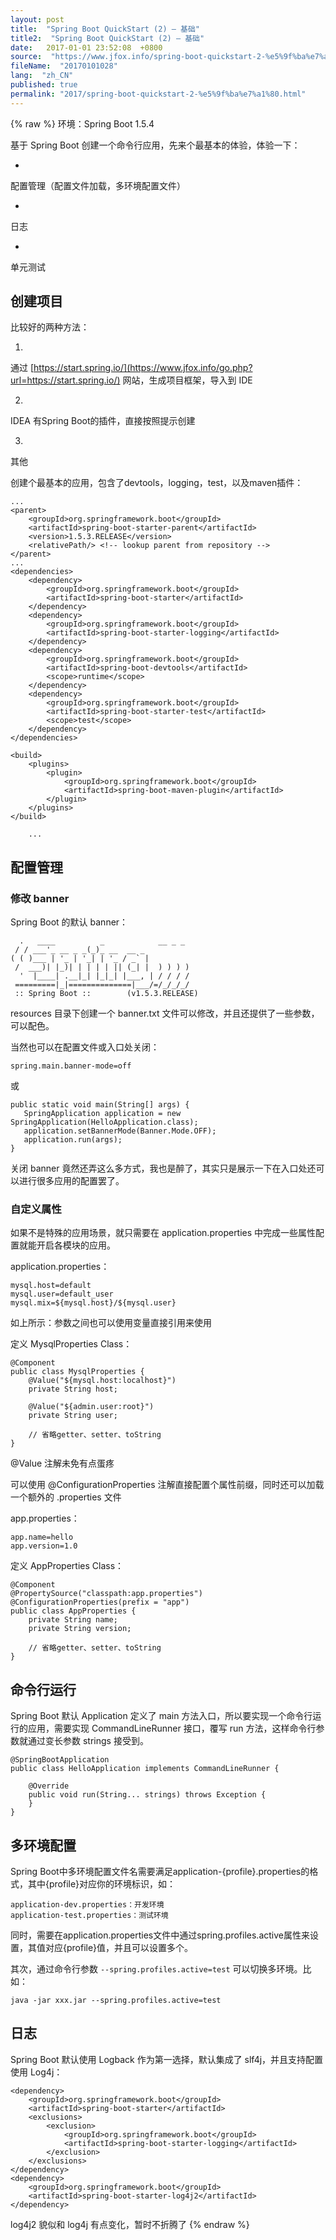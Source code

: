 ```yaml
---
layout: post
title:  "Spring Boot QuickStart (2) – 基础"
title2:  "Spring Boot QuickStart (2) – 基础"
date:   2017-01-01 23:52:08  +0800
source:  "https://www.jfox.info/spring-boot-quickstart-2-%e5%9f%ba%e7%a1%80.html"
fileName:  "20170101028"
lang:  "zh_CN"
published: true
permalink: "2017/spring-boot-quickstart-2-%e5%9f%ba%e7%a1%80.html"
---
```

{% raw %}
环境：Spring Boot 1.5.4

基于 Spring Boot 创建一个命令行应用，先来个最基本的体验，体验一下：

- 
配置管理（配置文件加载，多环境配置文件）

- 
日志

- 
单元测试

## 创建项目

比较好的两种方法：

1. 
通过 [https://start.spring.io/](https://www.jfox.info/go.php?url=https://start.spring.io/) 网站，生成项目框架，导入到 IDE

2. 
IDEA 有Spring Boot的插件，直接按照提示创建

3. 
其他

创建个最基本的应用，包含了devtools，logging，test，以及maven插件：

    ...
    <parent>
        <groupId>org.springframework.boot</groupId>
        <artifactId>spring-boot-starter-parent</artifactId>
        <version>1.5.3.RELEASE</version>
        <relativePath/> <!-- lookup parent from repository -->
    </parent>
    ...
    <dependencies>
        <dependency>
            <groupId>org.springframework.boot</groupId>
            <artifactId>spring-boot-starter</artifactId>
        </dependency>
        <dependency>
            <groupId>org.springframework.boot</groupId>
            <artifactId>spring-boot-starter-logging</artifactId>
        </dependency>
        <dependency>
            <groupId>org.springframework.boot</groupId>
            <artifactId>spring-boot-devtools</artifactId>
            <scope>runtime</scope>
        </dependency>
        <dependency>
            <groupId>org.springframework.boot</groupId>
            <artifactId>spring-boot-starter-test</artifactId>
            <scope>test</scope>
        </dependency>
    </dependencies>
    
    <build>
        <plugins>
            <plugin>
                <groupId>org.springframework.boot</groupId>
                <artifactId>spring-boot-maven-plugin</artifactId>
            </plugin>
        </plugins>
    </build>
        
        ...

## 配置管理

### 修改 banner

Spring Boot 的默认 banner：

      .   ____          _            __ _ _
     / / ___'_ __ _ _(_)_ __  __ _    
    ( ( )___ | '_ | '_| | '_ / _` |    
     /  ___)| |_)| | | | | || (_| |  ) ) ) )
      '  |____| .__|_| |_|_| |___, | / / / /
     =========|_|==============|___/=/_/_/_/
     :: Spring Boot ::        (v1.5.3.RELEASE)

resources 目录下创建一个 banner.txt 文件可以修改，并且还提供了一些参数，可以配色。

当然也可以在配置文件或入口处关闭：

    spring.main.banner-mode=off

或

    public static void main(String[] args) {
       SpringApplication application = new SpringApplication(HelloApplication.class);
       application.setBannerMode(Banner.Mode.OFF);
       application.run(args);
    }

关闭 banner 竟然还弄这么多方式，我也是醉了，其实只是展示一下在入口处还可以进行很多应用的配置罢了。

### 自定义属性

如果不是特殊的应用场景，就只需要在 application.properties 中完成一些属性配置就能开启各模块的应用。

application.properties：

    mysql.host=default
    mysql.user=default_user
    mysql.mix=${mysql.host}/${mysql.user}

如上所示：参数之间也可以使用变量直接引用来使用

定义 MysqlProperties Class：

    @Component
    public class MysqlProperties {
        @Value("${mysql.host:localhost}")
        private String host;
    
        @Value("${admin.user:root}")
        private String user;
        
        // 省略getter、setter、toString
    }    

@Value 注解未免有点蛋疼

可以使用 @ConfigurationProperties 注解直接配置个属性前缀，同时还可以加载一个额外的 .properties 文件

app.properties：

    app.name=hello
    app.version=1.0

定义 AppProperties Class：

    @Component
    @PropertySource("classpath:app.properties")
    @ConfigurationProperties(prefix = "app")
    public class AppProperties {
        private String name;
        private String version;
        
        // 省略getter、setter、toString
    }    

## 命令行运行

Spring Boot 默认 Application 定义了 main 方法入口，所以要实现一个命令行运行的应用，需要实现 CommandLineRunner 接口，覆写 run 方法，这样命令行参数就通过变长参数 strings 接受到。

    @SpringBootApplication
    public class HelloApplication implements CommandLineRunner {
    
        @Override
        public void run(String... strings) throws Exception {
        }
    }

## 多环境配置

Spring Boot中多环境配置文件名需要满足application-{profile}.properties的格式，其中{profile}对应你的环境标识，如：

    application-dev.properties：开发环境
    application-test.properties：测试环境

同时，需要在application.properties文件中通过spring.profiles.active属性来设置，其值对应{profile}值，并且可以设置多个。

其次，通过命令行参数 `--spring.profiles.active=test` 可以切换多环境。比如：

    java -jar xxx.jar --spring.profiles.active=test

## 日志

Spring Boot 默认使用 Logback 作为第一选择，默认集成了 slf4j，并且支持配置使用 Log4j：

    <dependency>
        <groupId>org.springframework.boot</groupId>
        <artifactId>spring-boot-starter</artifactId>
        <exclusions>
            <exclusion>
                <groupId>org.springframework.boot</groupId>
                <artifactId>spring-boot-starter-logging</artifactId>
            </exclusion>
        </exclusions>
    </dependency>
    <dependency>
        <groupId>org.springframework.boot</groupId>
        <artifactId>spring-boot-starter-log4j2</artifactId>
    </dependency>

log4j2 貌似和 log4j 有点变化，暂时不折腾了
{% endraw %}